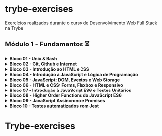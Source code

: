 # trybe-exercises
Exercícios realizados durante o curso de Desenvolvimento Web Full Stack na Trybe

## Módulo 1 - Fundamentos :hourglass_flowing_sand:

<details><summary><b>Bloco 01 - Unix & Bash</b></summary>
<p>
  
  - [x] 1-3: Unix & Bash - Parte 1
  - [x] 1-4: Unix & Bash - Parte 2

  </p>
</details>
  
<details><summary><b>Bloco 02 - Git, Github e Internet</b></summary>
<p>

- [x] 2-1: Git & Github - O que é e para que serve
- [x] 2-2: Git & Github - Entendendo os comandos
- [x] 2-3: Internet - Entendendo como ela funciona

  </p>
</details>
  
<details><summary><b>Bloco 03 - Introdução ao HTML e CSS</b></summary>
<p>
  
- [x] 3-1: Introdução - HTML & CSS + Estruturas de página
- [x] 3-2: Primeiros passos em CSS
- [x] 3-3: HTML & CSS - Seletores e posicionamento
- [x] 3-4: HTML semântico

</p>
</details>
  
<details><summary><b>Bloco 04 - Introdução à JavaScript e Lógica de Programação</b></summary>
<p>
  
- [x] 4-1: Introdução - JavaScript + Primeiros passos
- [x] 4-2: Array e loop for
- [x] 4-3: Lógica de programação e algoritmos
- [x] 4-4: Objetos e funções

  </p>
  </details>
  
<details><summary><b>Bloco 05 - JavaScript: DOM, Eventos e Web Storage</b></summary>
<p>
  
- [x] 5-1: JavaScript - DOM e seletores
- [ ] 5-2: JavaScript - Trabalhando com elementos
- [ ] 5-3: JavaScript - Eventos
- [ ] 5-4: Fundamentos - JavaScript

</p>
</details>
    
<details><summary><b>Bloco 06 - HTML e CSS: Forms, Flexbox e Responsivo</b></summary>
<p>
  
- [ ] 6-1: HTML & CSS - Forms
- [ ] 6-2: Bibliotecas JavaScript e Frameworks CSS
- [ ] 6-3: Introdução - CSS Flexbox + CSS Flexbox - Parte 1
- [ ] 6-4: CSS Flexbox - Parte 2
- [ ] 6-5: CSS Responsivo - Mobile First

<p>
</details>
  
<details><summary><b>Bloco 07 - Introdução à JavaScript ES6 e Testes Unitários</b></summary>
  <p>

- [ ] 7-1: JavaScript ES6 - let, const, arrow functions e template literals
- [ ] 7-2: JavaScript ES6 - Objects
- [ ] 7-3: Testes unitários em JavaScript

    </p>
  </details>
    
<details><summary><b>Bloco 08 - Higher Order Functions do JavaScript ES6</b></summary>
  <p>

- [ ] 8-1: JavaScript ES6 - Introdução às High Order Functions
- [ ] 8-2: JavaScript ES6 - High Order Functions - forEach, find, some, every, sort
- [ ] 8-3: JavaScript ES6 - High Order Functions - map e filter
- [ ] 8-4: JavaScript ES6 - High Order Functions - reduce
- [ ] 8-5: JavaScript ES6 - spread operator, parâmetro rest, destructuring e mais

  </p>
  </details>
    
<details><summary><b>Bloco 09 - JavaScript Assíncrono e Promises</b></summary>
  <p>

- [ ] 9-1: JavaScript Assíncrono e Callbacks
- [ ] 9-2: JavaScript Promises

  </p>
  </details>
    
<details><summary><b>Bloco 10 - Testes automatizados com Jest</b></summary>
  <p>

- [ ] 10-1: Primeiros passos no Jest
- [ ] 10-2: Jest - Testes Assíncronos
- [ ] 10-3: Jest - Simulando comportamentos

    </p>
  </details>
# Trybe-exercises

